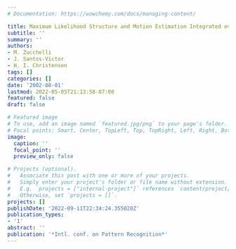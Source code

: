 ```yaml
---
# Documentation: https://wowchemy.com/docs/managing-content/

title: Maximum Likelihood Structure and Motion Estimation Integrated over Time
subtitle: ''
summary: ''
authors:
- M. Zucchelli
- J. Santos-Victor
- H. I. Christensen
tags: []
categories: []
date: '2002-08-01'
lastmod: 2022-05-05T21:13:58-07:00
featured: false
draft: false

# Featured image
# To use, add an image named `featured.jpg/png` to your page's folder.
# Focal points: Smart, Center, TopLeft, Top, TopRight, Left, Right, BottomLeft, Bottom, BottomRight.
image:
  caption: ''
  focal_point: ''
  preview_only: false

# Projects (optional).
#   Associate this post with one or more of your projects.
#   Simply enter your project's folder or file name without extension.
#   E.g. `projects = ["internal-project"]` references `content/project/deep-learning/index.md`.
#   Otherwise, set `projects = []`.
projects: []
publishDate: '2022-09-11T22:34:24.355020Z'
publication_types:
- '1'
abstract: ''
publication: '*Intl. conf. on Pattern Recognition*'
---
```

